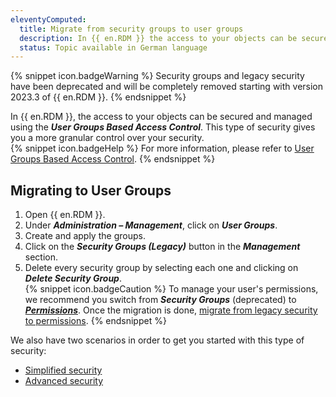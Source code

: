 ```yaml
---
eleventyComputed:
  title: Migrate from security groups to user groups
  description: In {{ en.RDM }} the access to your objects can be secured and managed using the User Groups Based Access Control.
  status: Topic available in German language
---
```

{% snippet icon.badgeWarning %}
Security groups and legacy security have been deprecated and will be completely removed starting with version 2023.3 of {{ en.RDM }}.
{% endsnippet %}  

In {{ en.RDM }}, the access to your objects can be secured and managed using the ***User Groups Based Access Control***. This type of security gives you a more granular control over your security.  
{% snippet icon.badgeHelp %}
For more information, please refer to [User Groups Based Access Control](/rdm/windows/user-groups-based-access-control/).
{% endsnippet %}  

## Migrating to User Groups
1. Open {{ en.RDM }}.
1. Under ***Administration – Management***, click on ***User Groups***.
1. Create and apply the groups.
1. Click on the ***Security Groups (Legacy)*** button in the ***Management*** section.
1. Delete every security group by selecting each one and clicking on ***Delete Security Group***.  
{% snippet icon.badgeCaution %}
To manage your user's permissions, we recommend you switch from ***Security Groups*** (deprecated) to [***Permissions***](/rdm/windows/user-groups-based-access-control/permissions/). Once the migration is done, [migrate from legacy security to permissions](/kb/remote-desktop-manager/how-to-articles/migrate-legacy-security-permissions/).
{% endsnippet %}  

We also have two scenarios in order to get you started with this type of security:  

* [Simplified security](/rdm/windows/user-groups-based-access-control/scenarios/simplified-security/)  
* [Advanced security](/rdm/windows/user-groups-based-access-control/scenarios/advanced-security/)  
